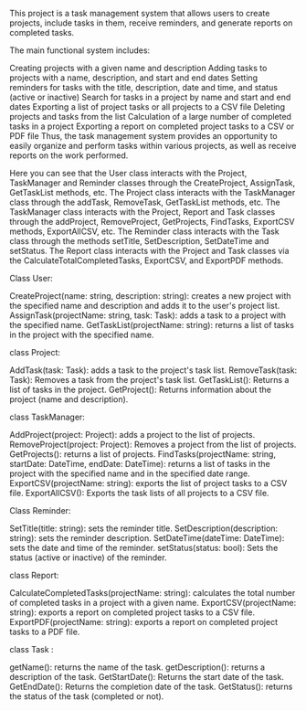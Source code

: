

This project is a task management system that allows users to create projects, include tasks in them, receive reminders, and generate reports on completed tasks.

The main functional system includes:

Creating projects with a given name and description
Adding tasks to projects with a name, description, and start and end dates
Setting reminders for tasks with the title, description, date and time, and status (active or inactive)
Search for tasks in a project by name and start and end dates
Exporting a list of project tasks or all projects to a CSV file
Deleting projects and tasks from the list
Calculation of a large number of completed tasks in a project
Exporting a report on completed project tasks to a CSV or PDF file
Thus, the task management system provides an opportunity to easily organize and perform tasks within various projects, as well as receive reports on the work performed.




Here you can see that the User class interacts with the Project, TaskManager and Reminder classes through the CreateProject, AssignTask, GetTaskList methods, etc. The Project class interacts with the TaskManager class through the addTask, RemoveTask, GetTaskList methods, etc. The TaskManager class interacts with the Project, Report and Task classes through the addProject, RemoveProject, GetProjects, FindTasks, ExportCSV methods, ExportAllCSV, etc. The Reminder class interacts with the Task class through the methods setTitle, SetDescription, SetDateTime and setStatus. The Report class interacts with the Project and Task classes via the CalculateTotalCompletedTasks, ExportCSV, and ExportPDF methods.







Class User:

CreateProject(name: string, description: string): creates a new project with the specified name and description and adds it to the user's project list.
AssignTask(projectName: string, task: Task): adds a task to a project with the specified name.
GetTaskList(projectName: string): returns a list of tasks in the project with the specified name.

class Project:

AddTask(task: Task): adds a task to the project's task list.
RemoveTask(task: Task): Removes a task from the project's task list.
GetTaskList(): Returns a list of tasks in the project.
GetProject(): Returns information about the project (name and description).

class TaskManager:

AddProject(project: Project): adds a project to the list of projects.
RemoveProject(project: Project): Removes a project from the list of projects.
GetProjects(): returns a list of projects.
FindTasks(projectName: string, startDate: DateTime, endDate: DateTime): returns a list of tasks in the project with the specified name and in the specified date range.
ExportCSV(projectName: string): exports the list of project tasks to a CSV file.
ExportAllCSV(): Exports the task lists of all projects to a CSV file.

Class Reminder:

SetTitle(title: string): sets the reminder title.
SetDescription(description: string): sets the reminder description.
SetDateTime(dateTime: DateTime): sets the date and time of the reminder.
setStatus(status: bool): Sets the status (active or inactive) of the reminder.

class Report:

CalculateCompletedTasks(projectName: string): calculates the total number of completed tasks in a project with a given name.
ExportCSV(projectName: string): exports a report on completed project tasks to a CSV file.
ExportPDF(projectName: string): exports a report on completed project tasks to a PDF file.

class Task :

getName(): returns the name of the task.
getDescription(): returns a description of the task.
GetStartDate(): Returns the start date of the task.
GetEndDate(): Returns the completion date of the task.
GetStatus(): returns the status of the task (completed or not).

